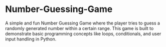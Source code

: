# Number-Guessing-Game
A simple and fun Number Guessing Game where the player tries to guess a randomly generated number within a certain range. This game is built to demonstrate basic programming concepts like loops, conditionals, and user input handling in Python.
